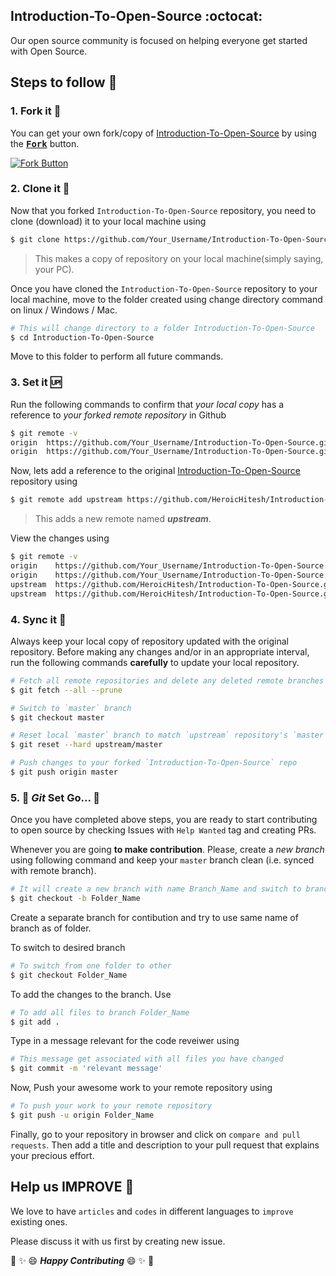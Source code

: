 ## Introduction-To-Open-Source :octocat:

Our open source community is focused on helping everyone get started with Open Source.

## Steps to follow :scroll:

### 1. Fork it :fork_and_knife:

You can get your own fork/copy of [Introduction-To-Open-Source](https://github.com/HeroicHitesh/Introduction-To-Open-Source) by using the <a href="https://github.com/HeroicHitesh/Introduction-To-Open-Source"><kbd><b>Fork</b></kbd></a> button.

 [![Fork Button](https://help.github.com/assets/images/help/repository/fork_button.jpg)](https://github.com/HeroicHitesh/Introduction-To-Open-Source)

### 2. Clone it :busts_in_silhouette:

Now that you forked `Introduction-To-Open-Source` repository, you need to clone (download) it to your local machine using

```sh
$ git clone https://github.com/Your_Username/Introduction-To-Open-Source.git
```

> This makes a copy of repository on your local machine(simply saying, your PC).

Once you have cloned the `Introduction-To-Open-Source` repository to your local machine, move to the folder created using change directory command on linux / Windows / Mac.

```sh
# This will change directory to a folder Introduction-To-Open-Source
$ cd Introduction-To-Open-Source
```

Move to this folder to perform all future commands.

### 3. Set it :up:

Run the following commands to confirm that *your local copy* has a reference to *your forked remote repository* in Github 

```sh
$ git remote -v
origin  https://github.com/Your_Username/Introduction-To-Open-Source.git (fetch)
origin  https://github.com/Your_Username/Introduction-To-Open-Source.git (push)
```

Now, lets add a reference to the original [Introduction-To-Open-Source](https://github.com/HeroicHitesh/Introduction-To-Open-Source) repository using

```sh
$ git remote add upstream https://github.com/HeroicHitesh/Introduction-To-Open-Source.git
```

> This adds a new remote named ***upstream***.

View the changes using

```sh
$ git remote -v
origin    https://github.com/Your_Username/Introduction-To-Open-Source.git (fetch)
origin    https://github.com/Your_Username/Introduction-To-Open-Source.git (push)
upstream  https://github.com/HeroicHitesh/Introduction-To-Open-Source.git (fetch)
upstream  https://github.com/HeroicHitesh/Introduction-To-Open-Source.git (push)
```

### 4. Sync it :arrows_counterclockwise:

Always keep your local copy of repository updated with the original repository.
Before making any changes and/or in an appropriate interval, run the following commands **carefully** to update your local repository.

```sh
# Fetch all remote repositories and delete any deleted remote branches
$ git fetch --all --prune

# Switch to `master` branch
$ git checkout master

# Reset local `master` branch to match `upstream` repository's `master` branch
$ git reset --hard upstream/master

# Push changes to your forked `Introduction-To-Open-Source` repo
$ git push origin master
```

### 5. :loudspeaker: *Git* Set Go... :racehorse: 

Once you have completed above steps, you are ready to start contributing to open source by checking Issues with `Help Wanted` tag and creating PRs.

Whenever you are going **to make contribution**. Please, create a *new branch* using following command and keep your `master` branch clean (i.e. synced with remote branch).

```sh
# It will create a new branch with name Branch_Name and switch to branch Folder_Name
$ git checkout -b Folder_Name
```

Create a separate branch for contibution and try to use same name of branch as of folder.

To switch to desired branch

```sh
# To switch from one folder to other
$ git checkout Folder_Name
```

To add the changes to the branch. Use

```sh
# To add all files to branch Folder_Name
$ git add .
```

Type in a message relevant for the code reveiwer using

```sh
# This message get associated with all files you have changed
$ git commit -m 'relevant message'
```

Now, Push your awesome work to your remote repository using

```sh
# To push your work to your remote repository
$ git push -u origin Folder_Name
```

Finally, go to your repository in browser and click on `compare and pull requests`.
Then add a title and description to your pull request that explains your precious effort.

## Help us IMPROVE :crown:

We love to have `articles` and `codes` in different languages to `improve` existing ones.

Please discuss it with us first by creating new issue.

:tada: :sparkles: :smile: _**Happy Contributing**_ :smile: :sparkles: :tada:
